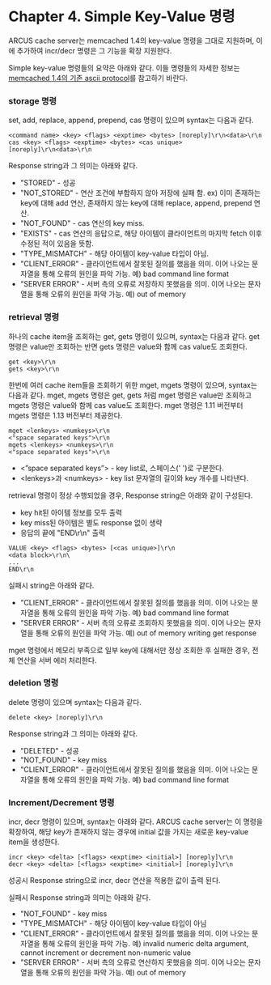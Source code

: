 # Chapter 4. Simple Key-Value 명령

ARCUS cache server는 memcached 1.4의 key-value 명령을 그대로 지원하며, 
이에 추가하여 incr/decr 명령은 그 기능을 확장 지원한다.

Simple key-value 명령들의 요약은 아래와 같다.
이들 명령들의 자세한 정보는 [memcached 1.4의 기존 ascii protocol](https://github.com/naver/arcus-memcached/blob/master/doc/protocol.txt)를 참고하기 바란다.

### storage 명령

set, add, replace, append, prepend, cas 명령이 있으며 syntax는 다음과 같다.

```
<command name> <key> <flags> <exptime> <bytes> [noreply]\r\n<data>\r\n
cas <key> <flags> <exptime> <bytes> <cas unique> [noreply]\r\n<data>\r\n
```

Response string과 그 의미는 아래와 같다.

- "STORED" - 성공
- "NOT_STORED" - 연산 조건에 부합하지 않아 저장에 실패 함. ex) 이미 존재하는 key에 대해 add 연산,  존재하지 않는 key에 대해 replace, append, prepend 연산.
- "NOT_FOUND" - cas 연산의 key miss.
- "EXISTS" - cas 연산의 응답으로, 해당 아이템이 클라이언트의 마지막 fetch 이후 수정된 적이 있음을 뜻함.
- "TYPE_MISMATCH" - 해당 아이템이 key-value 타입이 아님.
- "CLIENT_ERROR" - 클라이언트에서 잘못된 질의를 했음을 의미. 이어 나오는 문자열을 통해 오류의 원인을 파악 가능. 예) bad command line format
- "SERVER ERROR" - 서버 측의 오류로 저장하지 못했음을 의미. 이어 나오는 문자열을 통해 오류의 원인을 파악 가능. 예) out of memory

### retrieval 명령

하나의 cache item을 조회하는 get, gets 명령이 있으며, syntax는 다음과 같다.
get 명령은 value만 조회하는 반면 gets 명령은 value와 함께 cas value도 조회한다.

```
get <key>\r\n
gets <key>\r\n
```

한번에 여러 cache item들을 조회하기 위한 mget, mgets 명령이 있으며, syntax는 다음과 같다.
mget, mgets 명령은 get, gets 처럼 mget 명령은 value만 조회하고 mgets 명령은 value와 함께 cas value도 조회한다.
mget 명령은 1.11 버전부터 mgets 명령은 1.13 버전부터 제공한다.

```
mget <lenkeys> <numkeys>\r\n
<"space separated keys">\r\n
mgets <lenkeys> <numkeys>\r\n
<"space separated keys">\r\n
```
- \<”space separated keys”\> - key list로, 스페이스(' ')로 구분한다.
- \<lenkeys\>과 \<numkeys> - key list 문자열의 길이와 key 개수를 나타낸다.

retrieval 명령이 정상 수행되었을 경우, Response string은 아래와 같이 구성된다.

- key hit된 아이템 정보를 모두 출력
- key miss된 아이템은 별도 response 없이 생략
- 응답의 끝에 "END\r\n" 출력

```
VALUE <key> <flags> <bytes> [<cas unique>]\r\n
<data block>\r\n\
...
END\r\n
```

실패시 string은 아래와 같다.

- "CLIENT_ERROR" - 클라이언트에서 잘못된 질의를 했음을 의미. 이어 나오는 문자열을 통해 오류의 원인을 파악 가능. 예) bad command line format
- "SERVER ERROR" - 서버 측의 오류로 조회하지 못했음을 의미. 이어 나오는 문자열을 통해 오류의 원인을 파악 가능. 예) out of memory writing get response

mget 명령에서 메모리 부족으로 일부 key에 대해서만 정상 조회한 후 실패한 경우, 전체 연산을 서버 에러 처리한다.

### deletion 명령

delete 명령이 있으며 syntax는 다음과 같다.

```
delete <key> [noreply]\r\n
```

Response string과 그 의미는 아래와 같다.

- "DELETED" - 성공
- "NOT_FOUND" - key miss
- "CLIENT_ERROR" - 클라이언트에서 잘못된 질의를 했음을 의미. 이어 나오는 문자열을 통해 오류의 원인을 파악 가능. 예) bad command line format

### Increment/Decrement 명령

incr, decr 명령이 있으며, syntax는 아래와 같다.
ARCUS cache server는 이 명령을 확장하여,
해당 key가 존재하지 않는 경우에 initial 값을 가지는 새로운 key-value item을 생성한다.

```
incr <key> <delta> [<flags> <exptime> <initial>] [noreply]\r\n
decr <key> <delta> [<flags> <exptime> <initial>] [noreply]\r\n
```

성공시 Response string으로 incr, decr 연산을 적용한 값이 출력 된다.

실패시 Response string과 의미는 아래와 같다.

- "NOT_FOUND" - key miss
- "TYPE_MISMATCH" - 해당 아이템이 key-value 타입이 아님
- "CLIENT_ERROR" - 클라이언트에서 잘못된 질의를 했음을 의미. 이어 나오는 문자열을 통해 오류의 원인을 파악 가능. 예) invalid numeric delta argument, cannot increment or decrement non-numeric value
- "SERVER ERROR" - 서버 측의 오류로 연산하지 못했음을 의미. 이어 나오는 문자열을 통해 오류의 원인을 파악 가능. 예) out of memory
